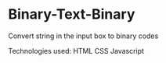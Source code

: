 # Binary-Text-Binary

Convert string in the input box to binary codes

Technologies used:
HTML
CSS
Javascript

